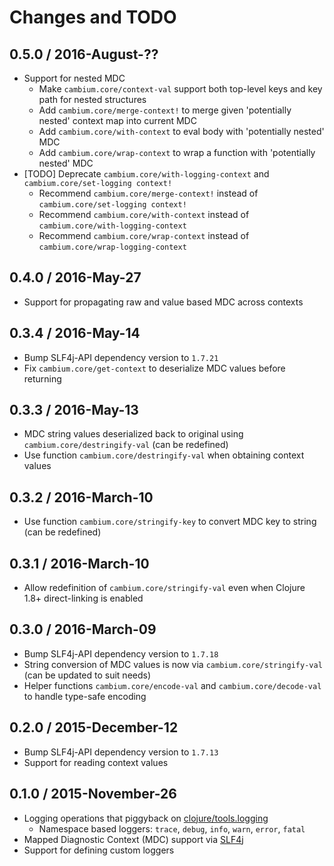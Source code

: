 # Changes and TODO


## 0.5.0 / 2016-August-??

* Support for nested MDC
  * Make `cambium.core/context-val` support both top-level keys and key path for nested structures
  * Add `cambium.core/merge-context!` to merge given 'potentially nested' context map into current MDC
  * Add `cambium.core/with-context` to eval body with 'potentially nested' MDC
  * Add `cambium.core/wrap-context` to wrap a function with 'potentially nested' MDC
* [TODO] Deprecate `cambium.core/with-logging-context` and `cambium.core/set-logging context!`
  * Recommend `cambium.core/merge-context!` instead of `cambium.core/set-logging context!`
  * Recommend `cambium.core/with-context` instead of `cambium.core/with-logging-context`
  * Recommend `cambium.core/wrap-context` instead of `cambium.core/wrap-logging-context`


## 0.4.0 / 2016-May-27

* Support for propagating raw and value based MDC across contexts


## 0.3.4 / 2016-May-14

* Bump SLF4j-API dependency version to `1.7.21`
* Fix `cambium.core/get-context` to deserialize MDC values before returning


## 0.3.3 / 2016-May-13

* MDC string values deserialized back to original using `cambium.core/destringify-val` (can be redefined) 
* Use function `cambium.core/destringify-val` when obtaining context values


## 0.3.2 / 2016-March-10

* Use function `cambium.core/stringify-key` to convert MDC key to string (can be redefined)


## 0.3.1 / 2016-March-10

* Allow redefinition of `cambium.core/stringify-val` even when Clojure 1.8+ direct-linking is enabled


## 0.3.0 / 2016-March-09

* Bump SLF4j-API dependency version to `1.7.18`
* String conversion of MDC values is now via `cambium.core/stringify-val` (can be updated to suit needs)
* Helper functions `cambium.core/encode-val` and `cambium.core/decode-val` to handle type-safe encoding


## 0.2.0 / 2015-December-12

* Bump SLF4j-API dependency version to `1.7.13`
* Support for reading context values


## 0.1.0 / 2015-November-26

* Logging operations that piggyback on [clojure/tools.logging](https://github.com/clojure/tools.logging)
  * Namespace based loggers: `trace`, `debug`, `info`, `warn`, `error`, `fatal`
* Mapped Diagnostic Context (MDC) support via [SLF4j](http://www.slf4j.org/)
* Support for defining custom loggers

